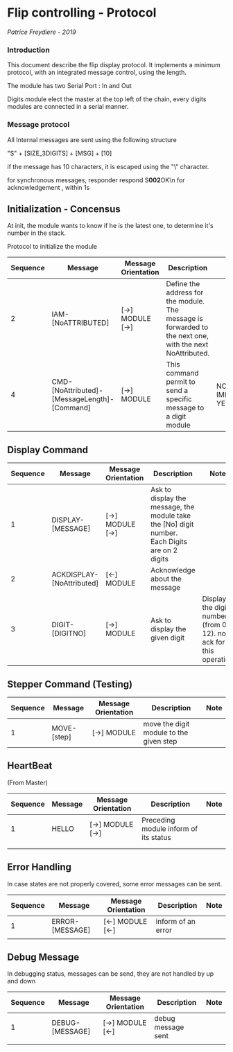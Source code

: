 # Flip controlling - Protocol

*Patrice Freydiere - 2019*

### Introduction

This document describe the flip display protocol. It implements a minimum protocol, with an integrated message control, using the length.



The module has two Serial Port : In and Out



Digits module elect the master at the top left of the chain, every digits modules are connected in a serial manner.



### Message protocol

All Internal messages are sent using the following structure

"S" + [SIZE_3DIGITS] + [MSG] + [10]

if the message has 10 characters, it is escaped using the "\\" character. 

for synchronous messages, responder respond S**002**OK\n for acknowledgement , within 1s



## Initialization - Concensus

At init, the module wants to know if he is the latest one, to determine it's number in the stack.



Protocol to initialize the module

| Sequence | Message                                      | Message Orientation | Description                                                  | Note                |
| -------- | -------------------------------------------- | ------------------- | ------------------------------------------------------------ | ------------------- |
| 2        | IAM-[NoATTRIBUTED]                           | [->] MODULE [->]    | Define the address for the module. The message is forwarded to the next one, with the next NoAttributed. |                     |
| 4        | CMD-[NoAttributed]-[MessageLength]-[Command] | [->] MODULE         | This command permit to send a specific message to a digit module | NOT IMPLEMENTED YET |



## Display Command

| Sequence | Message                   | Message Orientation | Description                                                  | Note                                                         |
| -------- | ------------------------- | ------------------- | ------------------------------------------------------------ | ------------------------------------------------------------ |
| 1        | DISPLAY-[MESSAGE]         | [->] MODULE [->]    | Ask to display the message, the module take the [No] digit number. Each Digits are on 2 digits |                                                              |
| 2        | ACKDISPLAY-[NoAttributed] | [<-] MODULE         | Acknowledge about the message                                |                                                              |
| 3        | DIGIT-[DIGITNO]           | [->] MODULE         | Ask to display the given digit                               | Display the digit  number (from 0-12). no ack for this operation |

## Stepper Command (Testing)

| Sequence | Message     | Message Orientation | Description                             | Note |
| -------- | ----------- | ------------------- | --------------------------------------- | ---- |
| 1        | MOVE-[step] | [->] MODULE         | move the digit module to the given step |      |

## HeartBeat

(From Master)



| Sequence | Message | Message Orientation | Description                           | Note |
| -------- | ------- | ------------------- | ------------------------------------- | ---- |
| 1        | HELLO   | [->] MODULE [->]    | Preceding module inform of its status |      |
|          |         |                     |                                       |      |
|          |         |                     |                                       |      |





## Error Handling

In case states are not properly covered, some error messages can be sent.



| Sequence | Message         | Message Orientation | Description        | Note |
| -------- | --------------- | ------------------- | ------------------ | ---- |
| 1        | ERROR-[MESSAGE] | [<-] MODULE [<-]    | inform of an error |      |
|          |                 |                     |                    |      |



## Debug Message

In debugging status, messages can be send, they are not handled by up and down



| Sequence | Message         | Message Orientation | Description        | Note |
| -------- | --------------- | ------------------- | ------------------ | ---- |
| 1        | DEBUG-[MESSAGE] | [->] MODULE [<-]    | debug message sent |      |
|          |                 |                     |                    |      |

